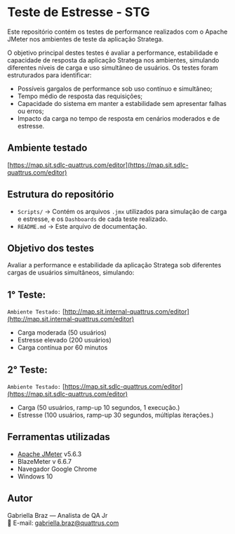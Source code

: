 # Teste de Estresse - STG

Este repositório contém os testes de performance realizados com o Apache JMeter nos ambientes de teste da aplicação Stratega.

O objetivo principal destes testes é avaliar a performance, estabilidade e capacidade de resposta da aplicação Stratega nos ambientes, simulando diferentes níveis de carga e uso simultâneo de usuários.
Os testes foram estruturados para identificar:

- Possíveis gargalos de performance sob uso contínuo e simultâneo;
- Tempo médio de resposta das requisições;
- Capacidade do sistema em manter a estabilidade sem apresentar falhas ou erros;
- Impacto da carga no tempo de resposta em cenários moderados e de estresse.

## Ambiente testado

 [https://map.sit.sdlc-quattrus.com/editor](https://map.sit.sdlc-quattrus.com/editor)

## Estrutura do repositório

- `Scripts/` → Contém os arquivos `.jmx` utilizados para simulação de carga e estresse, e os `Dashboards` de cada teste realizado.
- `README.md` → Este arquivo de documentação.

## Objetivo dos testes

Avaliar a performance e estabilidade da aplicação Stratega sob diferentes cargas de usuários simultâneos, simulando:

## 1° Teste:
`Ambiente Testado:` [http://map.sit.internal-quattrus.com/editor](http://map.sit.internal-quattrus.com/editor)

- Carga moderada (50 usuários)
- Estresse elevado (200 usuários)
- Carga contínua por 60 minutos

## 2° Teste:
`Ambiente Testado:` [https://map.sit.sdlc-quattrus.com/editor](https://map.sit.sdlc-quattrus.com/editor)

- Carga (50 usuários, ramp-up 10 segundos, 1 execução.)
- Estresse (100 usuários, ramp-up 30 segundos, múltiplas iterações.)



## Ferramentas utilizadas

- [Apache JMeter](https://jmeter.apache.org/) v5.6.3
- BlazeMeter v 6.6.7
- Navegador Google Chrome
- Windows 10

## Autor

Gabriella Braz — Analista de QA Jr  
📧 E-mail: gabriella.braz@quattrus.com
